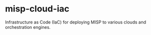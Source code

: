 # misp-cloud-iac
Infrastructure as Code (IaC) for deploying MISP to various clouds and orchestration engines.
